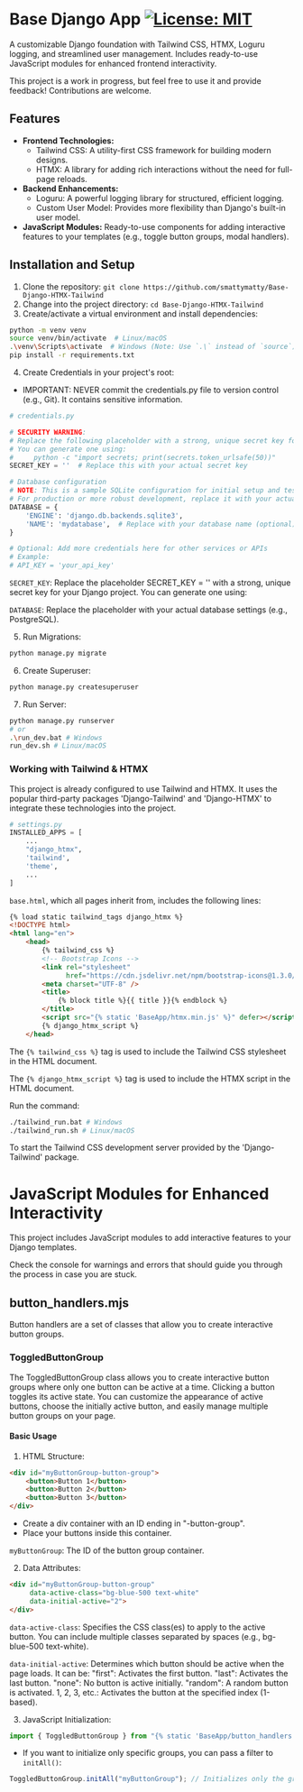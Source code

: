 # Base Django App [![License: MIT](https://img.shields.io/badge/License-MIT-yellow.svg)](https://opensource.org/licenses/MIT)

A customizable Django foundation with Tailwind CSS, HTMX, Loguru logging, and streamlined user management. Includes ready-to-use JavaScript modules for enhanced frontend interactivity.

This project is a work in progress, but feel free to use it and provide feedback! Contributions are welcome. 


## Features

* **Frontend Technologies:**
    * Tailwind CSS: A utility-first CSS framework for building modern designs.
    * HTMX:  A library for adding rich interactions without the need for full-page reloads.
* **Backend Enhancements:**
    * Loguru: A powerful logging library for structured, efficient logging.
    * Custom User Model:  Provides more flexibility than Django's built-in user model.
* **JavaScript Modules:** Ready-to-use components for adding interactive features to your templates (e.g., toggle button groups, modal handlers).

## Installation and Setup

1. Clone the repository: `git clone https://github.com/smattymatty/Base-Django-HTMX-Tailwind`
2. Change into the project directory: `cd Base-Django-HTMX-Tailwind`
3. Create/activate a virtual environment and install dependencies:
```bash
python -m venv venv  
source venv/bin/activate  # Linux/macOS
.\venv\Scripts\activate  # Windows (Note: Use `.\` instead of `source`)
pip install -r requirements.txt
```
4. Create Credentials in your project's root:
- IMPORTANT: NEVER commit the credentials.py file to version control (e.g., Git). It contains sensitive information.

```python
# credentials.py

# SECURITY WARNING:
# Replace the following placeholder with a strong, unique secret key for your Django project.
# You can generate one using:
#     python -c "import secrets; print(secrets.token_urlsafe(50))"
SECRET_KEY = ''  # Replace this with your actual secret key

# Database configuration
# NOTE: This is a sample SQLite configuration for initial setup and testing.
# For production or more robust development, replace it with your actual database settings (e.g., PostgreSQL).
DATABASE = {
    'ENGINE': 'django.db.backends.sqlite3',
    'NAME': 'mydatabase',  # Replace with your database name (optional)
}

# Optional: Add more credentials here for other services or APIs
# Example:
# API_KEY = 'your_api_key'
```

`SECRET_KEY`: Replace the placeholder SECRET_KEY = '' with a strong, unique secret key for your Django project. You can generate one using:

`DATABASE`: Replace the placeholder with your actual database settings (e.g., PostgreSQL).

5. Run Migrations:
```bash
python manage.py migrate
```

6. Create Superuser:
```bash
python manage.py createsuperuser
```

7. Run Server:
```bash
python manage.py runserver
# or
.\run_dev.bat # Windows
run_dev.sh # Linux/macOS
```

### Working with Tailwind & HTMX

This project is already configured to use Tailwind and HTMX. It uses the popular third-party packages 'Django-Tailwind' and 'Django-HTMX' to integrate these technologies into the project.

```python
# settings.py
INSTALLED_APPS = [
    ...
    "django_htmx",
    'tailwind',
    'theme',
    ...
]
```

`base.html`, which all pages inherit from, includes the following lines:

```html
{% load static tailwind_tags django_htmx %}
<!DOCTYPE html>
<html lang="en">
    <head>
        {% tailwind_css %}
        <!-- Bootstrap Icons -->
        <link rel="stylesheet"
              href="https://cdn.jsdelivr.net/npm/bootstrap-icons@1.3.0/font/bootstrap-icons.css" />
        <meta charset="UTF-8" />
        <title>
            {% block title %}{{ title }}{% endblock %}
        </title>
        <script src="{% static 'BaseApp/htmx.min.js' %}" defer></script>
        {% django_htmx_script %}
    </head>
```

The `{% tailwind_css %}` tag is used to include the Tailwind CSS stylesheet in the HTML document.

The `{% django_htmx_script %}` tag is used to include the HTMX script in the HTML document.

Run the command:
```bash
./tailwind_run.bat # Windows
./tailwind_run.sh # Linux/macOS
```
To start the Tailwind CSS development server provided by the 'Django-Tailwind' package.

# JavaScript Modules for Enhanced Interactivity
This project includes JavaScript modules to add interactive features to your Django templates.

Check the console for warnings and errors that should guide you through the process in case you are stuck.

## button_handlers.mjs
Button handlers are a set of classes that allow you to create interactive button groups.
### ToggledButtonGroup

The ToggledButtonGroup class allows you to create interactive button groups where only one button can be active at a time. Clicking a button toggles its active state. You can customize the appearance of active buttons, choose the initially active button, and easily manage multiple button groups on your page.

#### Basic Usage

1. HTML Structure:

```html
<div id="myButtonGroup-button-group"> 
    <button>Button 1</button>
    <button>Button 2</button>
    <button>Button 3</button>
</div>
```
- Create a div container with an ID ending in "-button-group".
- Place your buttons inside this container.

`myButtonGroup`: The ID of the button group container.

2. Data Attributes:

```html
<div id="myButtonGroup-button-group"
     data-active-class="bg-blue-500 text-white"
     data-initial-active="2">
</div>

```
`data-active-class`: Specifies the CSS class(es) to apply to the active button. You can include multiple classes separated by spaces (e.g., bg-blue-500 text-white).

`data-initial-active`: Determines which button should be active when the page loads. It can be:
"first": Activates the first button.
"last": Activates the last button.
"none": No button is active initially.
"random": A random button is activated.
1, 2, 3, etc.: Activates the button at the specified index (1-based).

3. JavaScript Initialization:

```javascript
import { ToggledButtonGroup } from "{% static 'BaseApp/button_handlers.mjs' %}";ToggledButtonGroup.initAll(); // Initializes all button groups on the page
```

- If you want to initialize only specific groups, you can pass a filter to `initAll()`:

```javascript
ToggledButtonGroup.initAll("myButtonGroup"); // Initializes only the group with ID "myButtonGroup-button-group"
```